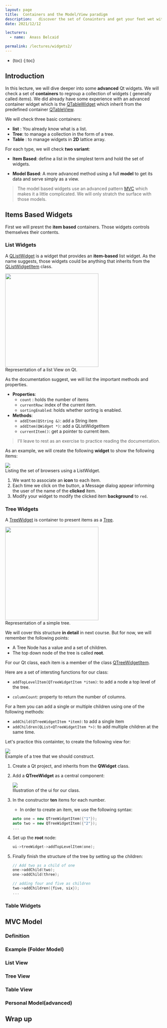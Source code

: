 ```yaml
---
layout: page
title:  Containers and the Model/View paradigm
description:   discover the set of Conainters and get your feet wet with the MVC pattern.
date: 2021/12/12

lecturers:
  - name:  Anass Belcaid

permalink: /lectures/widgets2/
---
```



* (toc)
{:toc}


## Introduction

In this lecture, we will dive deeper into some **advanced** Qt widgets. We will
check a set of **containers** to regroup a collection of widgets ( generally
called *items*). We did already have some experience with an advanced container
widget which is the [QTableWidget](https://doc.qt.io/qt-5/qtablewidget.html)
which inherit from the predefined container [QTableView](https://doc.qt.io/qt-5/qtableview.html).

We will check three basic containers:

- **list** : You already know what is a list.
- **Tree**: to manage a collection in the form of a tree.
- **Table** : to manage widgets in **2D** lattice array.


For each type, we will check **two variant**:

- **Item Based**: define a list in the simplest term and hold the set of
widgets.

- **Model Based**: A more advanced method using a full **model** to get its data
and serve simply as a view.

> The model based widgets use an advanced pattern [MVC](https://en.wikipedia.org/wiki/Model%E2%80%93view%E2%80%93controller) which makes it a
little complicated. We will only stratch the surface with those models.

## Items Based Widgets

First we will presnt the **item based** containers. Those widgets controls
themselves their contents.

### List Widgets

A [QListWidget](https://doc.qt.io/qt-5/qlistwidget.html#details) is a widget
that provides  an **item-based** list widget. As the name suggests,  those widgets could be anything
that inherits from the [QListWidgetItem](https://doc.qt.io/qt-5/qlistwidgetitem.html) class.

<div class="center">
  <img src="{{ site.url }}{{ site.baseurl }}/assets/img/lecture9/windows-listview.png" width="300">
  <div class="figcaption">
   Representation of a list View on Qt.
  </div>
</div>

As the documentation suggest, we will list the important methods and properties.

- **Properties**:
    - `count` : holds the number of items
    - `currentRow`: index of the current item.
    - `sortingEnabled`: holds whether sorting is enabled.
- **Methods**:
    - `addItem(QString &)`: add a String item
    - `addItem(QWidget *)`: add a QListWidgetItem
    - `currentItem()`:  get a pointer to current item.

> I'll leave to rest as an exercise to practice reading the documentation. 

As an example, we will create the following **widget** to show the following
items:


<div class="center">
  <img src="{{ site.url }}{{ site.baseurl }}/assets/img/lecture9/list_widget_browser.png">
  <div class="figcaption">
  Listing the set of browsers using a ListWidget.
  </div>
</div>


1. We want to associate an **icon** to each item.
2. Each time we click on the button, a Message dialog appear informing the user
   of the name of the **clicked** item.
3. Modify your widget to modify the clicked item **background** to `red`.

### Tree Widgets

A [TreeWidget](https://doc.qt.io/qt-5/qtreewidget.html) is container to present
items as a [Tree](https://en.wikipedia.org/wiki/Tree_(data_structure)). 

<div class="center">
  <img src=" {{ site.url }}{{ site.baseurl }}/assets/img/lecture9/tree_images.png" width="300">
  <div class="figcaption">
  Representation of a simple tree.
  </div>
</div>

We will cover this structure **in detail** in next course. But for now, we will
remember the following points:

- A Tree Node has a value and a set of children.
- The top down node of the tree is called **root**.


For our Qt class, each item is a member of the class [QTreeWidgetItem](https://doc.qt.io/qt-5/qtreewidgetitem.html).

Here are a set of intersting functions for our class:

- `addTopLevelItem(QTreeWidgetItem *item)`: to add a node a top level of the
tree.

- `columnCount`: property to return the number of columns.

For a Item you can add a single or multiple children using one of the following
methods:

- `addChild(QTreeWidgetItem *item)`: to add a single item
- `addChildren(QList<QTreeWidgetItem *>)`: to add multiple children at the same
time.


Let's practice this containter, to create the following view for:

<div class="center">
  <img src="{{ site.url }}{{ site.baseurl }}/assets/img/lecture9/tree3.png">
  <div class="figcaption">
  Example of a tree that we should construct.
  </div>
</div>


1. Create a Qt project, and inherits from the **QWidget** class.

2. Add a **QTreeWidget** as a central component:

    <div class="center">
      <img src="{{ site.url }}{{ site.baseurl }}/assets/img/lecture9/QTreeWidget_ui.png">
      <div class="figcaption">
      Illustration of the ui for our class.
      </div>
    </div>

3. In the constructor **ten** items for each number.
    - In order to create an item, we use the following syntax:
    ```cpp
    auto one = new QTreeWidgetItem({"1"});
    auto two = new QTreeWidgetItem({"2"});
    ...
    ```
4. Set up the **root** node:
    ```cpp
    ui->treeWidget->addTopLevelItem(one);
    ```
5. Finally finish the structure of the tree by setting up the children:

    ```cpp
    // Add two as a child of one
    one->addChild(two);
    one->addChild(three);

    // adding four and five as children
    two->addChildren({five, six});
    ...
    ```

### Table Widgets

## MVC Model

### Definition

### Example (Folder Model)

### List View

### Tree View

### Table View

### Personal Model(advanced)

## Wrap up


